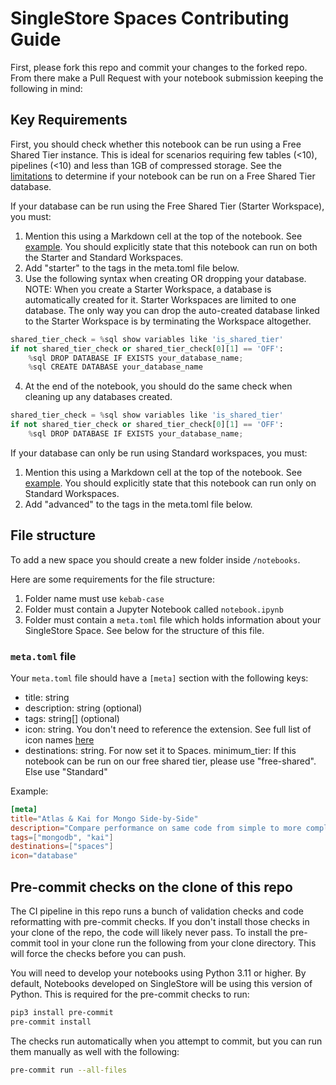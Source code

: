 # SingleStore Spaces Contributing Guide

First, please fork this repo and commit your changes to the forked repo. From there make a Pull Request with your notebook submission keeping the following in mind:


## Key Requirements

First, you should check whether this notebook can be run using a Free Shared Tier instance. This is ideal for scenarios requiring few tables (<10), pipelines (<10) and less than 1GB of compressed storage. See the [limitations](https://docs.singlestore.com/cloud/shared-edition/) to determine if your notebook can be run on a Free Shared Tier database.

If your database can be run using the Free Shared Tier (Starter Workspace), you must:
1. Mention this using a Markdown cell at the top of the notebook. See [example](https://www.singlestore.com/spaces/mongo-atlas-single-store-kai/). You should explicitly state that this notebook can run on both the Starter and Standard Workspaces.
2. Add "starter" to the tags in the meta.toml file below.
3. Use the following syntax when creating OR dropping your database. NOTE: When you create a Starter Workspace, a database is automatically created for it. Starter Workspaces are limited to one database. The only way you can drop the auto-created database linked to the Starter Workspace is by terminating the Workspace altogether.

```python
shared_tier_check = %sql show variables like 'is_shared_tier'
if not shared_tier_check or shared_tier_check[0][1] == 'OFF':
    %sql DROP DATABASE IF EXISTS your_database_name;
    %sql CREATE DATABASE your_database_name
```

4. At the end of the notebook, you should do the same check when cleaning up any databases created.

```python
shared_tier_check = %sql show variables like 'is_shared_tier'
if not shared_tier_check or shared_tier_check[0][1] == 'OFF':
    %sql DROP DATABASE IF EXISTS your_database_name;
```


If your database can only be run using Standard workspaces, you must:
1. Mention this using a Markdown cell at the top of the notebook. See [example](https://www.singlestore.com/spaces/ingest-data-from-confluent-cloud-kafka/). You should explicitly state that this notebook can run only on Standard Workspaces.
2. Add "advanced" to the tags in the meta.toml file below.



## File structure

To add a new space you should create a new folder inside `/notebooks`.

Here are some requirements for the file structure:

1. Folder name must use `kebab-case`
2. Folder must contain a Jupyter Notebook called `notebook.ipynb`
3. Folder must contain a `meta.toml` file which holds information about your SingleStore Space. See below for the structure of this file.

### `meta.toml` file

Your `meta.toml` file should have a `[meta]` section with the following keys:

- title: string
- description: string (optional)
- tags: string[] (optional)
- icon: string. You don't need to reference the extension. See full list of icon names [here](https://github.com/singlestore-labs/spaces-notebooks/tree/master/common/images/header-icons)
- destinations: string. For now set it to Spaces. 
minimum_tier: If this notebook can be run on our free shared tier, please use "free-shared". Else use "Standard"

Example:

```toml
[meta]
title="Atlas & Kai for Mongo Side-by-Side"
description="Compare performance on same code from simple to more complex queries"
tags=["mongodb", "kai"]
destinations=["spaces"]
icon="database"
```


## Pre-commit checks on the clone of this repo

The CI pipeline in this repo runs a bunch of validation checks and code reformatting with pre-commit checks. If you don't install those checks in your clone of the repo, the code will likely never pass. To install the pre-commit tool in your clone run the following from your clone directory. This will force the checks before you can push.

You will need to develop your notebooks using Python 3.11 or higher. By default, Notebooks developed on SingleStore will be using this version of Python. This is required for the pre-commit checks to run:

```bash
pip3 install pre-commit
pre-commit install
```

The checks run automatically when you attempt to commit, but you can run them manually as well with the following:
```bash
pre-commit run --all-files
```
